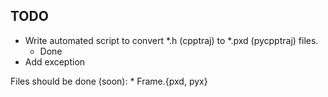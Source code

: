 TODO
----

* Write automated script to convert *.h (cpptraj) to *.pxd (pycpptraj) files.
    * Done
* Add exception

Files should be done (soon):
    * Frame.{pxd, pyx}
